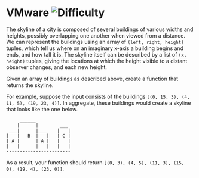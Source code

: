 # VMware ![Difficulty](https://img.shields.io/badge/-HARD-red)
	
The skyline of a city is composed of several buildings of various widths and heights, possibly overlapping one another when viewed from a distance. We can represent the buildings using an array of `(left, right, height)` tuples, which tell us where on an imaginary x-axis a building begins and ends, and how tall it is. The skyline itself can be described by a list of `(x, height)` tuples, giving the locations at which the height visible to a distant observer changes, and each new height.
	
Given an array of buildings as described above, create a function that returns the skyline.
	
For example, suppose the input consists of the buildings `[(0, 15, 3), (4, 11, 5), (19, 23, 4)]`. In aggregate, these buildings would create a skyline that looks like the one below. 
	
```
     ______  
    |      |        ___
 ___|      |___    |   | 
|   |   B  |   |   | C |
| A |      | A |   |   |
|   |      |   |   |   |
------------------------
```
	
As a result, your function should return `[(0, 3), (4, 5), (11, 3), (15, 0), (19, 4), (23, 0)]`.
	
